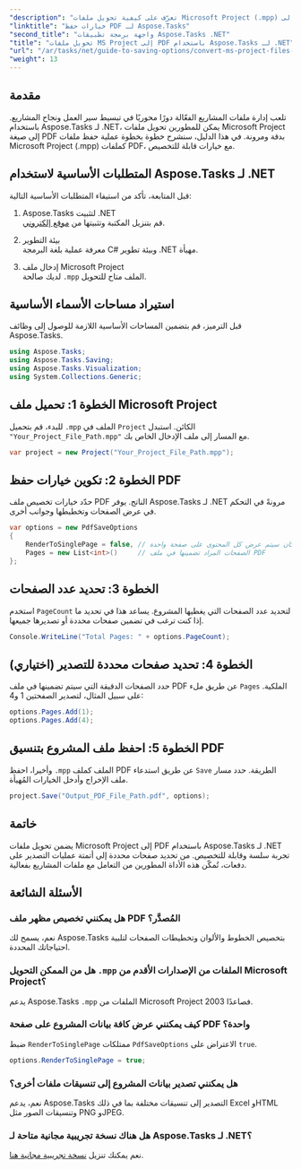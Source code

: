 ```yaml
---
"description": "تعرّف على كيفية تحويل ملفات Microsoft Project (.mpp) إلى PDF باستخدام Aspose.Tasks لـ .NET. اتبع هذا الدليل التفصيلي لتخصيص إخراج PDF، واختيار صفحات محددة، وأتمتة تحويلات الدفعات."
"linktitle": "خيارات حفظ PDF لـ Aspose.Tasks"
"second_title": "واجهة برمجة تطبيقات Aspose.Tasks .NET"
"title": "تحويل ملفات MS Project إلى PDF باستخدام Aspose.Tasks لـ .NET"
"url": "/ar/tasks/net/guide-to-saving-options/convert-ms-project-files-to-pdf/"
"weight": 13
---
```


## مقدمة

تلعب إدارة ملفات المشاريع الفعّالة دورًا محوريًا في تبسيط سير العمل ونجاح المشاريع. باستخدام Aspose.Tasks لـ .NET، يمكن للمطورين تحويل ملفات Microsoft Project إلى صيغة PDF بدقة ومرونة. في هذا الدليل، سنشرح خطوة بخطوة عملية حفظ ملفات Microsoft Project (.mpp) كملفات PDF، مع خيارات قابلة للتخصيص.

## المتطلبات الأساسية لاستخدام Aspose.Tasks لـ .NET

قبل المتابعة، تأكد من استيفاء المتطلبات الأساسية التالية:

1. Aspose.Tasks لتثبيت .NET  
   قم بتنزيل المكتبة وتثبيتها من [موقع إلكتروني](https://releases.aspose.com/tasks/net/).

2. بيئة التطوير  
   معرفة عملية بلغة البرمجة C# وبيئة تطوير .NET مهيأة.

3. إدخال ملف Microsoft Project  
   لديك صالحة `.mpp` الملف متاح للتحويل.

## استيراد مساحات الأسماء الأساسية

قبل الترميز، قم بتضمين المساحات الأساسية اللازمة للوصول إلى وظائف Aspose.Tasks. 

```csharp
using Aspose.Tasks;
using Aspose.Tasks.Saving;
using Aspose.Tasks.Visualization;
using System.Collections.Generic;
```

## الخطوة 1: تحميل ملف Microsoft Project

للبدء، قم بتحميل `.mpp` الملف في `Project` الكائن. استبدل `"Your_Project_File_Path.mpp"` مع المسار إلى ملف الإدخال الخاص بك.

```csharp
var project = new Project("Your_Project_File_Path.mpp");
```

## الخطوة 2: تكوين خيارات حفظ PDF

حدّد خيارات تخصيص ملف PDF الناتج. يوفر Aspose.Tasks لـ .NET مرونةً في التحكم في عرض الصفحات وتخطيطها وجوانب أخرى.

```csharp
var options = new PdfSaveOptions
{
    RenderToSinglePage = false, // ما إذا كان سيتم عرض كل المحتوى على صفحة واحدة
    Pages = new List<int>()     // الصفحات المراد تضمينها في ملف PDF
};
```

## الخطوة 3: تحديد عدد الصفحات

استخدم `PageCount` لتحديد عدد الصفحات التي يغطيها المشروع. يساعد هذا في تحديد ما إذا كنت ترغب في تضمين صفحات محددة أو تصديرها جميعها.

```csharp
Console.WriteLine("Total Pages: " + options.PageCount);
```

## الخطوة 4: تحديد صفحات محددة للتصدير (اختياري)

حدد الصفحات الدقيقة التي سيتم تضمينها في ملف PDF عن طريق ملء `Pages` الملكية. على سبيل المثال، لتصدير الصفحتين 1 و4:

```csharp
options.Pages.Add(1);
options.Pages.Add(4);
```

## الخطوة 5: احفظ ملف المشروع بتنسيق PDF

وأخيرا، احفظ `.mpp` الملف كملف PDF عن طريق استدعاء `Save` الطريقة. حدد مسار ملف الإخراج وأدخل الخيارات المُهيأة.

```csharp
project.Save("Output_PDF_File_Path.pdf", options);
```

## خاتمة

يضمن تحويل ملفات Microsoft Project إلى PDF باستخدام Aspose.Tasks لـ .NET تجربة سلسة وقابلة للتخصيص. من تحديد صفحات محددة إلى أتمتة عمليات التصدير على دفعات، تُمكّن هذه الأداة المطورين من التعامل مع ملفات المشاريع بفعالية.

## الأسئلة الشائعة

### هل يمكنني تخصيص مظهر ملف PDF المُصدَّر؟
نعم، يسمح لك Aspose.Tasks بتخصيص الخطوط والألوان وتخطيطات الصفحات لتلبية احتياجاتك المحددة.

### هل من الممكن التحويل `.mpp` الملفات من الإصدارات الأقدم من Microsoft Project؟
يدعم Aspose.Tasks `.mpp` الملفات من Microsoft Project 2003 فصاعدًا.

### كيف يمكنني عرض كافة بيانات المشروع على صفحة PDF واحدة؟
ضبط `RenderToSinglePage` ممتلكات `PdfSaveOptions` الاعتراض على `true`.

```csharp
options.RenderToSinglePage = true;
```

### هل يمكنني تصدير بيانات المشروع إلى تنسيقات ملفات أخرى؟
نعم، يدعم Aspose.Tasks التصدير إلى تنسيقات مختلفة بما في ذلك Excel وHTML وتنسيقات الصور مثل PNG وJPEG.

### هل هناك نسخة تجريبية مجانية متاحة لـ Aspose.Tasks لـ .NET؟
نعم يمكنك تنزيل [نسخة تجريبية مجانية هنا](https://releases.aspose.com/).